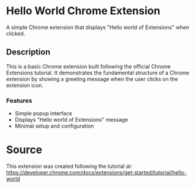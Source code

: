 # Hello World Chrome Extension
A simple Chrome extension that displays "Hello world of Extensions" when clicked.

## Description
This is a basic Chrome extension built following the official Chrome Extensions tutorial. It demonstrates the fundamental structure of a Chrome extension by showing a greeting message when the user clicks on the extension icon.

### Features
- Simple popup interface
- Displays "Hello world of Extensions" message
- Minimal setup and configuration

# Source
This extension was created following the tutorial at:
https://developer.chrome.com/docs/extensions/get-started/tutorial/hello-world